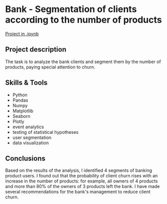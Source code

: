 # Bank - Segmentation of clients according to the number of products

[Project in .ipynb](https://github.com/VladislavZaitsev/Projects/blob/main/Bank.%20Segmentation%20of%20users.ipynb)

## Project description

The task is to analyze the bank clients and segment them by the number of products, paying special attention to churn.

## Skills & Tools

* Python
* Pandas
* Numpy
* Matplotlib
* Seaborn
* Plotly
* event analytics
* testing of statistical hypotheses
* user segmentation
* data visualization

## Conclusions

Based on the results of the analysis, I identified 4 segments of banking product users. I found out that the probability of client churn rises with an increase in the number of products: for example, all owners of 4 products and more than 80% of the owners of 3 products left the bank. I have made several recommendations for the bank's management to reduce client churn.
